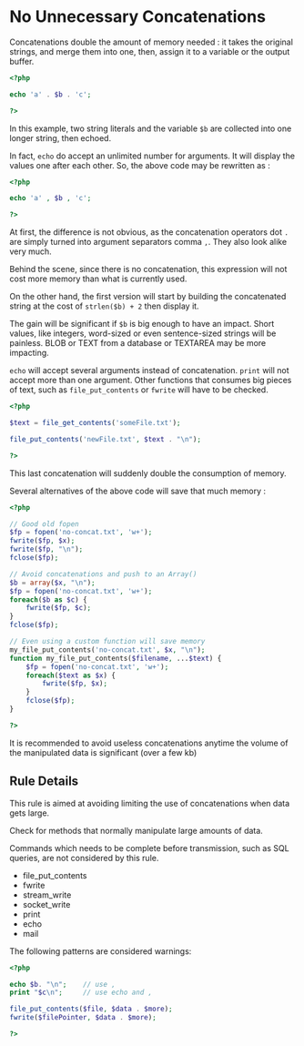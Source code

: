 <!-- PHP Manual -->
# No Unnecessary Concatenations

Concatenations double the amount of memory needed : it takes the original strings, and merge them into one, then, assign it to a variable or the output buffer. 

```php
<?php

echo 'a' . $b . 'c';

?>
```

In this example, two string literals and the variable `$b` are collected into one longer string, then echoed. 

In fact, `echo` do accept an unlimited number for arguments. It will display the values one after each other. So, the above code may be rewritten as : 

```php
<?php

echo 'a' , $b , 'c';

?>
```
At first, the difference is not obvious, as the concatenation operators dot `.` are simply turned into argument separators comma `,`. They also look alike very much. 

Behind the scene, since there is no concatenation, this expression will not cost more memory than what is currently used. 

On the other hand, the first version will start by building the concatenated string at the cost of `strlen($b) + 2` then display it. 

The gain will be significant if `$b` is big enough to have an impact. Short values, like integers, word-sized  or even sentence-sized strings will be painless. BLOB or TEXT from a database or TEXTAREA may be more impacting. 

`echo` will accept several arguments instead of concatenation. `print` will not accept more than one argument. Other functions that consumes big pieces of text, such as `file_put_contents` or `fwrite` will have to be checked.

```php
<?php

$text = file_get_contents('someFile.txt');

file_put_contents('newFile.txt', $text . "\n");

?>
```

This last concatenation will suddenly double the consumption of memory. 

Several alternatives of the above code will save that much memory : 

```php
<?php

// Good old fopen
$fp = fopen('no-concat.txt', 'w+');
fwrite($fp, $x);
fwrite($fp, "\n");
fclose($fp);

// Avoid concatenations and push to an Array()
$b = array($x, "\n");
$fp = fopen('no-concat.txt', 'w+');
foreach($b as $c) {
	fwrite($fp, $c);
}
fclose($fp);

// Even using a custom function will save memory
my_file_put_contents('no-concat.txt', $x, "\n");
function my_file_put_contents($filename, ...$text) {
    $fp = fopen('no-concat.txt', 'w+');
    foreach($text as $x) {
        fwrite($fp, $x);
    }
    fclose($fp);
}

?>
```
It is recommended to avoid useless concatenations anytime the volume of the manipulated data is significant (over a few kb)

## Rule Details

This rule is aimed at avoiding limiting the use of  concatenations when data gets large.

Check for methods that normally manipulate large amounts of data. 

Commands which needs to be complete before transmission, such as SQL queries, are not considered by this rule.

* file\_put\_contents
* fwrite
* stream_write
* socket_write
* print
* echo
* mail

The following patterns are considered warnings:

```php
<?php

echo $b. "\n";    // use ,
print "$c\n";     // use echo and ,

file_put_contents($file, $data . $more);
fwrite($filePointer, $data . $more);

?>
```
```


